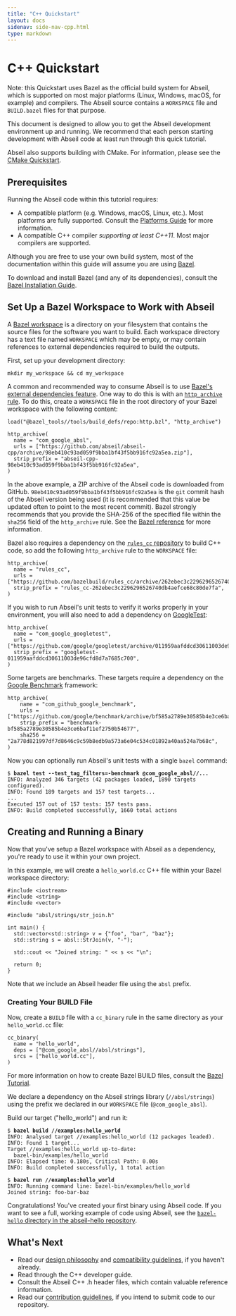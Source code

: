 ```yaml
---
title: "C++ Quickstart"
layout: docs
sidenav: side-nav-cpp.html
type: markdown
---
```


# C++ Quickstart

Note: this Quickstart uses Bazel as the official build system for Abseil, which
is supported on most major platforms (Linux, Windows, macOS, for example) and
compilers. The Abseil source contains a `WORKSPACE` file and `BUILD.bazel` files
for that purpose.

This document is designed to allow you to get the Abseil development
environment up and running. We recommend that each person starting
development with Abseil code at least run through this quick tutorial.

Abseil also supports building with CMake.  For information, please see the
[CMake Quickstart](/docs/cpp/quickstart-cmake).

## Prerequisites

Running the Abseil code within this tutorial requires:

*   A compatible platform (e.g. Windows, macOS, Linux, etc.). Most platforms are
    fully supported. Consult the [Platforms Guide](platforms/platforms) for more
    information.
*   A compatible C++ compiler *supporting at least C++11*. Most major compilers
    are supported.

Although you are free to use your own build system, most of the documentation
within this guide will assume you are using [Bazel](https://bazel.build/).

To download and install Bazel (and any of its dependencies), consult the
[Bazel Installation Guide](https://docs.bazel.build/versions/master/install.html).

## Set Up a Bazel Workspace to Work with Abseil

A [Bazel
workspace](https://docs.bazel.build/versions/master/build-ref.html#workspace) is
a directory on your filesystem that contains the source files for the software
you want to build. Each workspace directory has a text file named `WORKSPACE`
which may be empty, or may contain references to external dependencies required
to build the outputs.

First, set up your development directory:

```
mkdir my_workspace && cd my_workspace
```

A common and recommended way to consume Abseil is to use [Bazel's external
dependencies
feature](https://docs.bazel.build/versions/master/external.html). One way to do
this is with an [`http_archive`
rule](https://docs.bazel.build/versions/master/repo/http.html#http_archive). To
do this, create a `WORKSPACE` file in the root directory of your Bazel workspace
with the following content:

```
load("@bazel_tools//tools/build_defs/repo:http.bzl", "http_archive")

http_archive(
  name = "com_google_absl",
  urls = ["https://github.com/abseil/abseil-cpp/archive/98eb410c93ad059f9bba1bf43f5bb916fc92a5ea.zip"],
  strip_prefix = "abseil-cpp-98eb410c93ad059f9bba1bf43f5bb916fc92a5ea",
)
```

In the above example, a ZIP archive of the Abseil code is downloaded from
GitHub. `98eb410c93ad059f9bba1bf43f5bb916fc92a5ea` is the `git` commit hash of
the Abseil version being used (it is recommended that this value be updated
often to point to the most recent commit). Bazel strongly recommends that you
provide the SHA-256 of the specified file within the `sha256` field of the
`http_archive` rule. See the [Bazel reference](
https://docs.bazel.build/versions/master/repo/http.html#http_archive-sha256)
for more information.

Bazel also requires a dependency on the [`rules_cc`
repository](https://github.com/bazelbuild/rules_cc) to build C++ code, so add
the following `http_archive` rule to the `WORKSPACE` file:

```
http_archive(
  name = "rules_cc",
  urls = ["https://github.com/bazelbuild/rules_cc/archive/262ebec3c2296296526740db4aefce68c80de7fa.zip"],
  strip_prefix = "rules_cc-262ebec3c2296296526740db4aefce68c80de7fa",
)
```

If you wish to run Abseil's unit tests to verify it works properly in your
environment, you will also need to add a dependency on
[GoogleTest](https://github.com/google/googletest):

```
http_archive(
  name = "com_google_googletest",
  urls = ["https://github.com/google/googletest/archive/011959aafddcd30611003de96cfd8d7a7685c700.zip"],
  strip_prefix = "googletest-011959aafddcd30611003de96cfd8d7a7685c700",
)
```

Some targets are benchmarks. These targets require a dependency on the
[Google Benchmark](https://github.com/google/benchmark) framework:

```
http_archive(
    name = "com_github_google_benchmark",
    urls = ["https://github.com/google/benchmark/archive/bf585a2789e30585b4e3ce6baf11ef2750b54677.zip"],
    strip_prefix = "benchmark-bf585a2789e30585b4e3ce6baf11ef2750b54677",
    sha256 = "2a778d821997df7d8646c9c59b8edb9a573a6e04c534c01892a40aa524a7b68c",
)
```

Now you can optionally run Abseil's unit tests with a single `bazel` command:

<pre><code>$ <b>bazel test --test_tag_filters=-benchmark @com_google_absl//...</b>
INFO: Analyzed 346 targets (42 packages loaded, 1890 targets configured).
INFO: Found 189 targets and 157 test targets...
...
Executed 157 out of 157 tests: 157 tests pass.
INFO: Build completed successfully, 1660 total actions</code></pre>

## Creating and Running a Binary

Now that you've setup a Bazel workspace with Abseil as a dependency, you're
ready to use it within your own project.

In this example, we will create a `hello_world.cc` C++ file within your Bazel
workspace directory:

```
#include <iostream>
#include <string>
#include <vector>

#include "absl/strings/str_join.h"

int main() {
  std::vector<std::string> v = {"foo", "bar", "baz"};
  std::string s = absl::StrJoin(v, "-");

  std::cout << "Joined string: " << s << "\n";

  return 0;
}
```

Note that we include an Abseil header file using the `absl` prefix.

### Creating Your BUILD File

Now, create a `BUILD` file with a `cc_binary` rule in the same directory as your
`hello_world.cc` file:

```
cc_binary(
  name = "hello_world",
  deps = ["@com_google_absl//absl/strings"],
  srcs = ["hello_world.cc"],
)
```

For more information on how to create Bazel BUILD files, consult the
[Bazel Tutorial](https://docs.bazel.build/versions/master/tutorial/cpp.html).

We declare a dependency on the Abseil strings library (`//absl/strings`) using
the prefix we declared in our `WORKSPACE` file (`@com_google_absl`).

Build our target ("hello_world") and run it:

<pre><code>$ <b>bazel build //examples:hello_world</b>
INFO: Analysed target //examples:hello_world (12 packages loaded).
INFO: Found 1 target...
Target //examples:hello_world up-to-date:
  bazel-bin/examples/hello_world
INFO: Elapsed time: 0.180s, Critical Path: 0.00s
INFO: Build completed successfully, 1 total action

$ <b>bazel run //examples:hello_world</b>
INFO: Running command line: bazel-bin/examples/hello_world
Joined string: foo-bar-baz</code></pre>

Congratulations! You've created your first binary using Abseil code. If you want
to see a full, working example of code using Abseil, see the [`bazel-hello`
directory in the abseil-hello
repository](https://github.com/abseil/abseil-hello/tree/master/bazel-hello).

## What's Next

* Read our [design philosophy](/about/philosophy) and
  [compatibility guidelines](/about/compatibility), if
  you haven't already.
* Read through the C++ developer guide.
* Consult the Abseil C++ .h header files, which contain valuable reference
  information.
* Read our
  [contribution guidelines](/community/contribute), if
  you intend to submit code to our repository.
